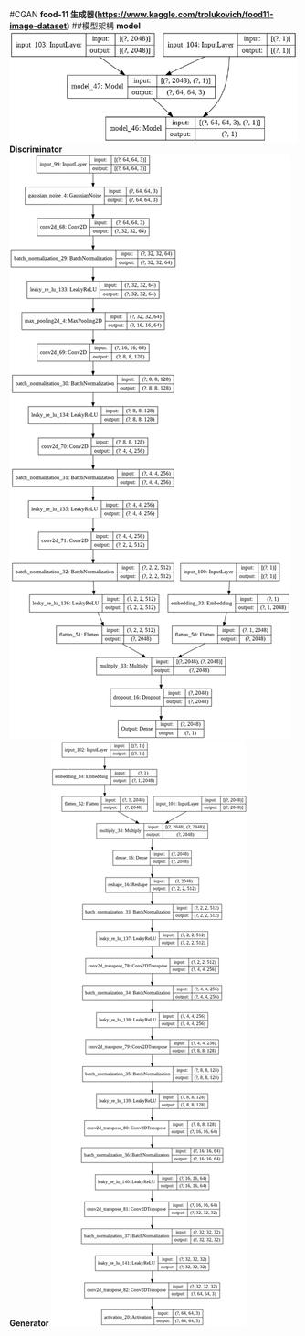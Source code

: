 #CGAN
**food-11 生成器(https://www.kaggle.com/trolukovich/food11-image-dataset)**
##模型架構
**model**
[![](https://github.com/leeprinxin/CGAN/blob/main/model.png?raw=true)](http://https://github.com/leeprinxin/CGAN/blob/main/model.png?raw=true)
**Discriminator**
[![](https://github.com/leeprinxin/CGAN/blob/main/discriminator.png?raw=true)](http://https://github.com/leeprinxin/CGAN/blob/main/discriminator.png?raw=true)
**Generator**
[![](https://github.com/leeprinxin/CGAN/blob/main/generator.png?raw=true)](http://https://github.com/leeprinxin/CGAN/blob/main/generator.png?raw=true)
